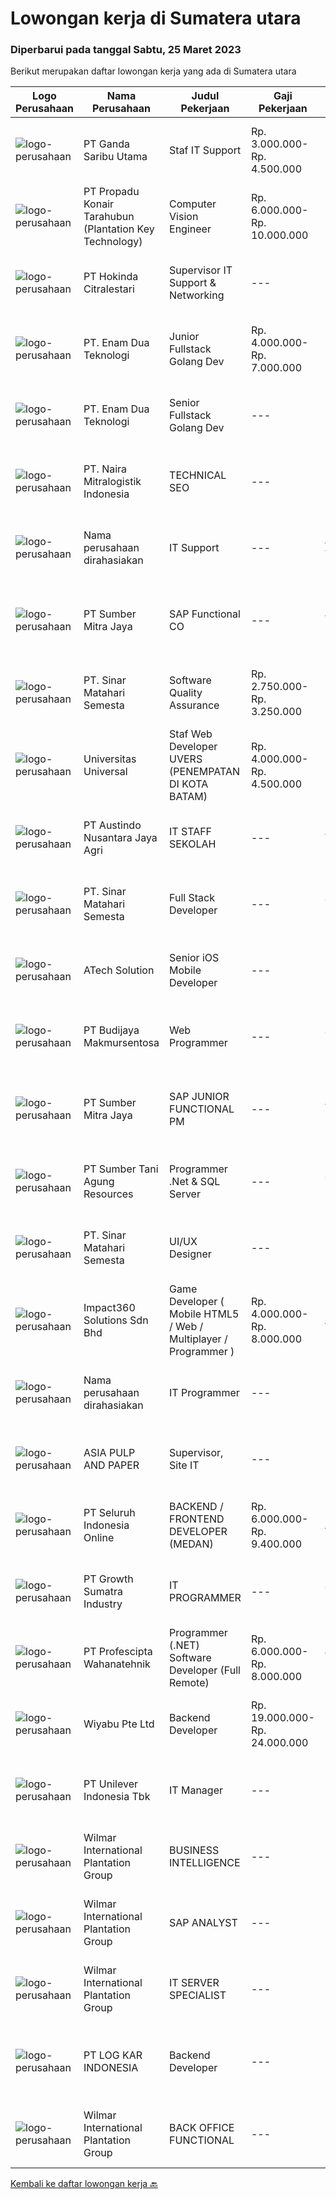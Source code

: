 
  # Lowongan kerja di Sumatera utara

  ### Diperbarui pada tanggal Sabtu, 25 Maret 2023

  Berikut merupakan daftar lowongan kerja yang ada di Sumatera utara

  |Logo Perusahaan | Nama Perusahaan | Judul Pekerjaan | Gaji Pekerjaan | Lokasi | Deskripsi | Tanggal diunggah | Pranala |
  | -------------- | --------------- | --------------- | --------- | --------- | -------------- | ------- | ----------- |
  |![logo-perusahaan](https://image-service-cdn.seek.com.au/e6f4b7f2c4a91d5e5ef19568c0b78e9f00c73c76/ee4dce1061f3f616224767ad58cb2fc751b8d2dc)|PT Ganda Saribu Utama|Staf IT Support|Rp. 3.000.000-Rp. 4.500.000|Medan|Kualifikasi : Usia maksimal 30 tahun Pendidikan minimal D3 Teknik Komputer &amp; Jaringan / jurusan yang relevan Memiliki pengetahuan dan pengalaman...|Kamis, 23 Maret 2023|https://www.jobstreet.co.id/id/job/staf-it-support-4271674?token=0~8ab14a4e-ab33-4392-a3be-2b318def6e24&sectionRank=1&jobId=jobstreet-id-job-4271674|
|![logo-perusahaan](https://image-service-cdn.seek.com.au/8e7d6a13b738bf21737ee4efe36020f5d608a8d6/ee4dce1061f3f616224767ad58cb2fc751b8d2dc)|PT Propadu Konair Tarahubun (Plantation Key Technology)|Computer Vision Engineer|Rp. 6.000.000-Rp. 10.000.000|Medan|Kami perusahaan yang berkembang pesat mencari seorang Computer Vision Engineer berpengalaman untuk bergabung dalam tim kami. Anda akan bertanggung...|Jumat, 24 Maret 2023|https://www.jobstreet.co.id/id/job/computer-vision-engineer-4274124?token=0~8ab14a4e-ab33-4392-a3be-2b318def6e24&sectionRank=2&jobId=jobstreet-id-job-4274124|
|![logo-perusahaan](https://image-service-cdn.seek.com.au/b11e613a5aa64a785bf3f7989fabb1bb77645484/ee4dce1061f3f616224767ad58cb2fc751b8d2dc)|PT Hokinda Citralestari|Supervisor IT Support & Networking|---|Binjai|Memastikan data elektronik perusahaan aman Memastikan infrastruktur IT berjalan dengan baik Requirements: S1 Teknik Informatika / Sistem Informasi...|Selasa, 21 Maret 2023|https://www.jobstreet.co.id/id/job/supervisor-it-support-networking-4269645?token=0~8ab14a4e-ab33-4392-a3be-2b318def6e24&sectionRank=3&jobId=jobstreet-id-job-4269645|
|![logo-perusahaan](https://image-service-cdn.seek.com.au/5cbb6629ff64038db7c190f785bb235d6177f3f9/ee4dce1061f3f616224767ad58cb2fc751b8d2dc)|PT. Enam Dua Teknologi|Junior Fullstack Golang Dev|Rp. 4.000.000-Rp. 7.000.000|Medan|KriteriaMinimal 2 tahun pengalaman sebagai programmer / software engineerMampu membuat rest api menggunakan golangMampu memberikan solusi atau...|Jumat, 24 Maret 2023|https://www.jobstreet.co.id/id/job/junior-fullstack-golang-dev-4256261?token=0~8ab14a4e-ab33-4392-a3be-2b318def6e24&sectionRank=4&jobId=jobstreet-id-job-4256261|
|![logo-perusahaan](https://image-service-cdn.seek.com.au/f0c6f3823088c1eb79d5d9a6ec05919666870e89/ee4dce1061f3f616224767ad58cb2fc751b8d2dc)|PT. Enam Dua Teknologi|Senior Fullstack Golang Dev|---|Medan|KriteriaMinimal 2 tahun pengalaman sebagai programmer / software engineerMampu membuat rest api menggunakan php/golangMampu membuat UI menggunakan...|Jumat, 24 Maret 2023|https://www.jobstreet.co.id/id/job/senior-fullstack-golang-dev-4256241?token=0~8ab14a4e-ab33-4392-a3be-2b318def6e24&sectionRank=5&jobId=jobstreet-id-job-4256241|
|![logo-perusahaan](https://i.ibb.co/sqvTCh9/112815900-stock-vector-no-image-available-icon-flat-vector.webp)|PT. Naira Mitralogistik Indonesia|TECHNICAL SEO|---|Medan|Membuat rencana dan strategi SEO Melakukan evaluasi dari jumlah klik, ranking, market share untuk meningkatkan peringkat pencarian bisnis di mesin...|Kamis, 23 Maret 2023|https://www.jobstreet.co.id/id/job/technical-seo-4271918?token=0~8ab14a4e-ab33-4392-a3be-2b318def6e24&sectionRank=6&jobId=jobstreet-id-job-4271918|
|![logo-perusahaan](https://i.ibb.co/sqvTCh9/112815900-stock-vector-no-image-available-icon-flat-vector.webp)|Nama perusahaan dirahasiakan|IT Support|---|Jawa Timur|Usia maksimal 35 tahun Pendidikan minimal S1 segala jurusan Minimal memiliki 1 tahun pengalaman kerja di bidang yang sama  Mempunyai pengetahuan dan...|Senin, 20 Maret 2023|https://www.jobstreet.co.id/id/job/it-support-4268311?token=0~8ab14a4e-ab33-4392-a3be-2b318def6e24&sectionRank=7&jobId=jobstreet-id-job-4268311|
|![logo-perusahaan](https://image-service-cdn.seek.com.au/f0ba1595e90ec5243d43e958e1c29680e7a44894/ee4dce1061f3f616224767ad58cb2fc751b8d2dc)|PT Sumber Mitra Jaya|SAP Functional CO|---|Jakarta Raya|URAIAN PEKERJAAN Memfasilitasi semua permintaan user untuk kemudian menganalisa dan memberikan solusi sesuai kebutuhan perusahaan dengan tetap...|Jumat, 24 Maret 2023|https://www.jobstreet.co.id/id/job/sap-functional-co-4262743?token=0~8ab14a4e-ab33-4392-a3be-2b318def6e24&sectionRank=8&jobId=jobstreet-id-job-4262743|
|![logo-perusahaan](https://i.ibb.co/sqvTCh9/112815900-stock-vector-no-image-available-icon-flat-vector.webp)|PT. Sinar Matahari Semesta|Software Quality Assurance|Rp. 2.750.000-Rp. 3.250.000|Medan|Kualifikasi :1. Sarjana (S1)2. Memiliki pengalaman min. 1 tahun3. Mahir membuat scenario testing (Negative Cases) &amp; user guideline4. Good...|Rabu, 22 Maret 2023|https://www.jobstreet.co.id/id/job/software-quality-assurance-4260394?token=0~8ab14a4e-ab33-4392-a3be-2b318def6e24&sectionRank=9&jobId=jobstreet-id-job-4260394|
|![logo-perusahaan](https://image-service-cdn.seek.com.au/872a4f5f67ec54088d1d3b199ea228bef1b40ae9/ee4dce1061f3f616224767ad58cb2fc751b8d2dc)|Universitas Universal|Staf Web Developer UVERS (PENEMPATAN DI KOTA BATAM)|Rp. 4.000.000-Rp. 4.500.000|Kepulauan Riau|-Minimal Lulusan S1 Bidang Ilmu Komputer/ Pemrograman-Menguasai konsep web dasar (PHP,HTML,JavaScript,Jquery,etc)-Menguasai framework Laravel dan...|Senin, 20 Maret 2023|https://www.jobstreet.co.id/id/job/staf-web-developer-uvers-penempatan-di-kota-batam-4268578?token=0~8ab14a4e-ab33-4392-a3be-2b318def6e24&sectionRank=10&jobId=jobstreet-id-job-4268578|
|![logo-perusahaan](https://image-service-cdn.seek.com.au/0896e39d45fbef2356db0604c310cff566a227f1/ee4dce1061f3f616224767ad58cb2fc751b8d2dc)|PT Austindo Nusantara Jaya Agri|IT STAFF SEKOLAH|---|Tapanuli|Kualifikasi : Pendidikan minimal D3 Teknologi Informasi / Sistem Informasi / Pendidikan Ilmu Komputer Memiliki pengalaman minimal 1 tahun di bidang...|Jumat, 17 Maret 2023|https://www.jobstreet.co.id/id/job/it-staff-sekolah-4253750?token=0~8ab14a4e-ab33-4392-a3be-2b318def6e24&sectionRank=11&jobId=jobstreet-id-job-4253750|
|![logo-perusahaan](https://i.ibb.co/sqvTCh9/112815900-stock-vector-no-image-available-icon-flat-vector.webp)|PT. Sinar Matahari Semesta|Full Stack Developer|---|Sumatera Utara|Usia maksimal 30 tahun Pendidikan minimal S1 TI Pengalaman minimal 2 tahun di bidang programmer Menguasai Backend seperti : ASP.Net Core / Node.JS /...|Selasa, 21 Maret 2023|https://www.jobstreet.co.id/id/job/full-stack-developer-4270052?token=0~8ab14a4e-ab33-4392-a3be-2b318def6e24&sectionRank=12&jobId=jobstreet-id-job-4270052|
|![logo-perusahaan](https://image-service-cdn.seek.com.au/47c310cb4a4b2f78eb96e68d023d29f0872524d1/ee4dce1061f3f616224767ad58cb2fc751b8d2dc)|ATech Solution|Senior iOS Mobile Developer|---|Bali|Responsibilities: Research, design, develop, enhance, and maintain high performance iOS applications Collaborate with cross functional teams to...|Kamis, 23 Maret 2023|https://www.jobstreet.co.id/id/job/senior-ios-mobile-developer-4253498?token=0~8ab14a4e-ab33-4392-a3be-2b318def6e24&sectionRank=13&jobId=jobstreet-id-job-4253498|
|![logo-perusahaan](https://image-service-cdn.seek.com.au/e78272e696e981aee47686cab2401a655b4a00af/ee4dce1061f3f616224767ad58cb2fc751b8d2dc)|PT Budijaya Makmursentosa|Web Programmer|---|Sumatera Utara|Requirement1. Minimal tamatan D3 Teknik Informatika2. Memiliki pengalaman minimal 1 tahun di bidang Programmer3. Memahami konsep MVC (Model View dan...|Kamis, 16 Maret 2023|https://www.jobstreet.co.id/id/job/web-programmer-4265262?token=0~8ab14a4e-ab33-4392-a3be-2b318def6e24&sectionRank=14&jobId=jobstreet-id-job-4265262|
|![logo-perusahaan](https://image-service-cdn.seek.com.au/f0ba1595e90ec5243d43e958e1c29680e7a44894/ee4dce1061f3f616224767ad58cb2fc751b8d2dc)|PT Sumber Mitra Jaya|SAP JUNIOR FUNCTIONAL PM|---|Jakarta Raya|URAIAN PEKERJAAN Memfasilitasi semua permintaan user untuk kemudian menganalisa dan memberikan solusi sesuai kebutuhan perusahaan dengan tetap...|Rabu, 15 Maret 2023|https://www.jobstreet.co.id/id/job/sap-junior-functional-pm-4262760?token=0~8ab14a4e-ab33-4392-a3be-2b318def6e24&sectionRank=15&jobId=jobstreet-id-job-4262760|
|![logo-perusahaan](https://image-service-cdn.seek.com.au/0649e64b2307f4cd05a896d28587c80c848e0470/ee4dce1061f3f616224767ad58cb2fc751b8d2dc)|PT Sumber Tani Agung Resources|Programmer .Net & SQL Server|---|Sumatera Utara|LOKASI KERJA &amp; PENERIMAAN: MEDANBersedia mengikuti tes kemampuan Pemrograman secara OnlineTanggung Jawab: Membuat suatu aplikasi web based...|Selasa, 14 Maret 2023|https://www.jobstreet.co.id/id/job/programmer-.net-sql-server-4240605?token=0~8ab14a4e-ab33-4392-a3be-2b318def6e24&sectionRank=16&jobId=jobstreet-id-job-4240605|
|![logo-perusahaan](https://i.ibb.co/sqvTCh9/112815900-stock-vector-no-image-available-icon-flat-vector.webp)|PT. Sinar Matahari Semesta|UI/UX Designer|---|Medan|Tanggung jawab utama : Mendesain tampilan yang menarik untuk diimplementasikan pada aplikasi berbasis web / mobile yang akan dikembangkan Melakukan...|Minggu, 12 Maret 2023|https://www.jobstreet.co.id/id/job/ui-ux-designer-4247767?token=0~8ab14a4e-ab33-4392-a3be-2b318def6e24&sectionRank=17&jobId=jobstreet-id-job-4247767|
|![logo-perusahaan](https://image-service-cdn.seek.com.au/35b00a50395e5c8ad6bf2130dfd2a19f9f4bbec5/ee4dce1061f3f616224767ad58cb2fc751b8d2dc)|Impact360 Solutions Sdn Bhd|Game Developer ( Mobile HTML5 / Web / Multiplayer / Programmer )|Rp. 4.000.000-Rp. 8.000.000|Aceh|We are hiring remote HTML5 game developers from all parts of Indonesia. If you have real experience building HTML5 games or applications, you're...|Selasa, 14 Maret 2023|https://www.jobstreet.co.id/id/job/game-developer-mobile-html5-web-multiplayer-programmer-5315725/origin/my?token=0~8ab14a4e-ab33-4392-a3be-2b318def6e24&sectionRank=18&jobId=jobstreet-my-job-5315725|
|![logo-perusahaan](https://i.ibb.co/sqvTCh9/112815900-stock-vector-no-image-available-icon-flat-vector.webp)|Nama perusahaan dirahasiakan|IT Programmer|---|Bali|Pendidikan minimal S1 segala jurusan Minimal memiliki 2 tahun pengalaman kerja di bidang yang sama Memiliki pengetahuan mengenai PHP dan bahasa...|Minggu, 05 Maret 2023|https://www.jobstreet.co.id/id/job/it-programmer-4249134?token=0~8ab14a4e-ab33-4392-a3be-2b318def6e24&sectionRank=19&jobId=jobstreet-id-job-4249134|
|![logo-perusahaan](https://image-service-cdn.seek.com.au/36a2feaca71ed37bd63769225373ce9c5cab5eea/ee4dce1061f3f616224767ad58cb2fc751b8d2dc)|ASIA PULP AND PAPER|Supervisor, Site IT|---|Medan|Qualifications Minimum Diploma or bachelor degree majoring in IT or related field Have 3 years experience on Supervisor IT Support &amp;...|Jumat, 03 Maret 2023|https://www.jobstreet.co.id/id/job/supervisor-site-it-4247235?token=0~8ab14a4e-ab33-4392-a3be-2b318def6e24&sectionRank=20&jobId=jobstreet-id-job-4247235|
|![logo-perusahaan](https://image-service-cdn.seek.com.au/c768f0670f8f8212da7de609b6af9d0b2e5134cc/ee4dce1061f3f616224767ad58cb2fc751b8d2dc)|PT Seluruh Indonesia Online|BACKEND / FRONTEND DEVELOPER (MEDAN)|Rp. 6.000.000-Rp. 9.400.000|Aceh|Memiliki pengalaman leadership sebagai Manager sebelumnya.Back End Engineer1. Memiliki pengalaman dalam membangun RESTful APIs2. Menguasai bahasa...|Sabtu, 04 Maret 2023|https://www.jobstreet.co.id/id/job/backend-frontend-developer-medan-4237176?token=0~8ab14a4e-ab33-4392-a3be-2b318def6e24&sectionRank=21&jobId=jobstreet-id-job-4237176|
|![logo-perusahaan](https://image-service-cdn.seek.com.au/ed61610f826df912ba1cbf74148e379a2197a637/ee4dce1061f3f616224767ad58cb2fc751b8d2dc)|PT Growth Sumatra Industry|IT PROGRAMMER|---|Sumatera Utara|GROW WITH US !Sebagai salah satu produsen steel dan agrobisnis terkemuka di Indonesia yang telah mendapat pengakuan dari berbagai customer nasional...|Selasa, 28 Februari 2023|https://www.jobstreet.co.id/id/job/it-programmer-4243455?token=0~8ab14a4e-ab33-4392-a3be-2b318def6e24&sectionRank=22&jobId=jobstreet-id-job-4243455|
|![logo-perusahaan](https://image-service-cdn.seek.com.au/bef80762c5f9584e231217c627ef6f9366387b73/ee4dce1061f3f616224767ad58cb2fc751b8d2dc)|PT Profescipta Wahanatehnik|Programmer (.NET)  Software Developer (Full Remote)|Rp. 6.000.000-Rp. 8.000.000|Jakarta Raya|Responsibilities : Full Remote. Any candidates across Indonesia are welcome, Develop efficient code based on Functional requirements from business...|Selasa, 28 Februari 2023|https://www.jobstreet.co.id/id/job/programmer-.net-software-developer-full-remote-4243478?token=0~8ab14a4e-ab33-4392-a3be-2b318def6e24&sectionRank=23&jobId=jobstreet-id-job-4243478|
|![logo-perusahaan](https://image-service-cdn.seek.com.au/0363826063500b54abe59ebfcfe35cdd368d5fcc/ee4dce1061f3f616224767ad58cb2fc751b8d2dc)|Wiyabu Pte Ltd|Backend Developer|Rp. 19.000.000-Rp. 24.000.000|Bali|Jonajo Consulting LLC is a software development firm located in the heart of Silicon Valley, California. We specialize in developing AI-powered mobile...|Kamis, 23 Februari 2023|https://www.jobstreet.co.id/id/job/backend-developer-10479124/origin/sg?token=0~8ab14a4e-ab33-4392-a3be-2b318def6e24&sectionRank=24&jobId=jobstreet-sg-job-10479124|
|![logo-perusahaan](https://i.ibb.co/sqvTCh9/112815900-stock-vector-no-image-available-icon-flat-vector.webp)|PT Unilever Indonesia Tbk|IT Manager|---|Medan|BUSINESS CONTEXT AND MAIN PURPOSE OF THE JOB :The main purpose of the geography IT Manager role is to act as a representative for the whole of IT,...|Jumat, 24 Maret 2023|https://www.jobstreet.co.id/id/job/it-manager-1035218021?token=0~8ab14a4e-ab33-4392-a3be-2b318def6e24&sectionRank=25&jobId=jobstreet-id-job-1035218021|
|![logo-perusahaan](https://image-service-cdn.seek.com.au/5683be4817b674e99653d054bb367590069452e8/ee4dce1061f3f616224767ad58cb2fc751b8d2dc)|Wilmar International Plantation Group|BUSINESS INTELLIGENCE|---|Medan|Analyze, design and build reports/dashboards using BI tools. Maintain and support data analytics platforms (e.g. SAP BOBJ, Tableau) Collect and...|Jumat, 24 Maret 2023|https://www.jobstreet.co.id/id/job/business-intelligence-1034899668?token=0~8ab14a4e-ab33-4392-a3be-2b318def6e24&sectionRank=26&jobId=jobstreet-id-job-1034899668|
|![logo-perusahaan](https://image-service-cdn.seek.com.au/05c23a55b05a29622d971d2a04d439d443ce7655/ee4dce1061f3f616224767ad58cb2fc751b8d2dc)|Wilmar International Plantation Group|SAP ANALYST|---|Medan|To identify client needs and business process to be able to provide excellent solution and consultancy services. Responsible for transforming business...|Jumat, 24 Maret 2023|https://www.jobstreet.co.id/id/job/sap-analyst-1035058721?token=0~8ab14a4e-ab33-4392-a3be-2b318def6e24&sectionRank=27&jobId=jobstreet-id-job-1035058721|
|![logo-perusahaan](https://image-service-cdn.seek.com.au/5683be4817b674e99653d054bb367590069452e8/ee4dce1061f3f616224767ad58cb2fc751b8d2dc)|Wilmar International Plantation Group|IT SERVER SPECIALIST|---|Medan|Setup &amp; Troubleshoot Server-server (Windows/Linux) &amp; Homedisk setup server Virtual Machine (VMWare) Setup &amp; troubleshoot Network Access...|Senin, 20 Maret 2023|https://www.jobstreet.co.id/id/job/it-server-specialist-1035043326?token=0~8ab14a4e-ab33-4392-a3be-2b318def6e24&sectionRank=28&jobId=jobstreet-id-job-1035043326|
|![logo-perusahaan](https://image-service-cdn.seek.com.au/7c0897f4b38687bb93218b2a418ae2c84b46fa40/ee4dce1061f3f616224767ad58cb2fc751b8d2dc)|PT LOG KAR INDONESIA|Backend Developer|---|Medan|Job description &amp; requirementsResponsibilities• Design robust APIs to support mobile and desktop clients• Collaborate with teams to write code and...|Kamis, 23 Maret 2023|https://www.jobstreet.co.id/id/job/backend-developer-1035202520?token=0~8ab14a4e-ab33-4392-a3be-2b318def6e24&sectionRank=29&jobId=jobstreet-id-job-1035202520|
|![logo-perusahaan](https://image-service-cdn.seek.com.au/5683be4817b674e99653d054bb367590069452e8/ee4dce1061f3f616224767ad58cb2fc751b8d2dc)|Wilmar International Plantation Group|BACK OFFICE FUNCTIONAL|---|Medan|To identify client needs and business process to be able to provide excellent solution and consultancy services Responsible for transforming business...|Senin, 20 Maret 2023|https://www.jobstreet.co.id/id/job/back-office-functional-1034956970?token=0~8ab14a4e-ab33-4392-a3be-2b318def6e24&sectionRank=30&jobId=jobstreet-id-job-1034956970|


  [Kembali ke daftar lowongan kerja 🔙](../README.md#daftar-lowongan-kerja)
  
